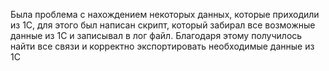 Была проблема с нахождением некоторых данных, которые приходили из 1С, для этого был написан скрипт, который забирал все возможные данные из 1С и записывал в лог файл. Благодаря этому получилось найти все связи и корректно экспортировать необходимые данные из 1С
